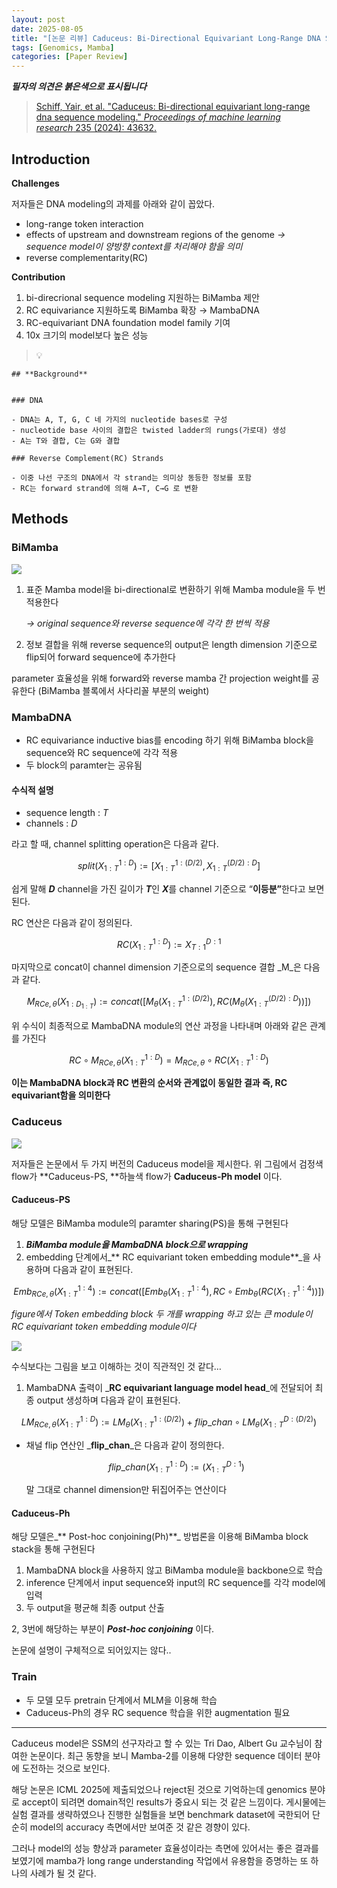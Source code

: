 ```yaml
---
layout: post
date: 2025-08-05
title: "[논문 리뷰] Caduceus: Bi-Directional Equivariant Long-Range DNA Sequence Modeling"
tags: [Genomics, Mamba]
categories: [Paper Review]
---
```


<span class="notion-red">_**필자의 의견은 붉은색으로 표시됩니다**_</span>


> [Schiff, Yair, et al. "Caduceus: Bi-directional equivariant long-range dna sequence modeling." ](https://pmc.ncbi.nlm.nih.gov/articles/PMC12189541/)[_Proceedings of machine learning research_](https://pmc.ncbi.nlm.nih.gov/articles/PMC12189541/)[ 235 (2024): 43632.](https://pmc.ncbi.nlm.nih.gov/articles/PMC12189541/)



## Introduction


**Challenges**


저자들은 DNA modeling의 과제를 아래와 같이 꼽았다.

- long-range token interaction
- effects of upstream and downstream regions of the genome 
_→ sequence model이 양방향 context를 처리해야 함을 의미_
- reverse complementarity(RC)

**Contribution**

1. bi-direcrional sequence modeling 지원하는 BiMamba 제안
1. RC equivariance 지원하도록 BiMamba 확장 → MambaDNA
1. RC-equivariant DNA foundation model family 기여
1. 10x 크기의 model보다 높은 성능

> 💡 


	## **Background**


	### DNA

	- DNA는 A, T, G, C 네 가지의 nucleotide bases로 구성
	- nucleotide base 사이의 결합은 twisted ladder의 rungs(가로대) 생성
	- A는 T와 결합, C는 G와 결합

	### Reverse Complement(RC) Strands

	- 이중 나선 구조의 DNA에서 각 strand는 의미상 동등한 정보를 포함
	- RC는 forward strand에 의해 A→T, C→G 로 변환


## Methods



### BiMamba


![](https://prod-files-secure.s3.us-west-2.amazonaws.com/542b861c-36a8-4051-84e5-8804b6728dba/2c247d59-7815-4980-99f0-8f0d21f445a7/image.png?X-Amz-Algorithm=AWS4-HMAC-SHA256&X-Amz-Content-Sha256=UNSIGNED-PAYLOAD&X-Amz-Credential=ASIAZI2LB466ZJZAPRMD%2F20250923%2Fus-west-2%2Fs3%2Faws4_request&X-Amz-Date=20250923T040059Z&X-Amz-Expires=3600&X-Amz-Security-Token=IQoJb3JpZ2luX2VjELT%2F%2F%2F%2F%2F%2F%2F%2F%2F%2FwEaCXVzLXdlc3QtMiJGMEQCIHdkMnlZO8b2tyKkS%2BuhZ6DheHtM%2FCIrVIO4fqDOd5gqAiB4goDBLJ1wFhSkGAIWax1Y%2F6hAA1Y2DH%2FoMsUkl5EOQSr%2FAwg9EAAaDDYzNzQyMzE4MzgwNSIMmAGdJ9hnXbsHjPDPKtwDSrSSfypmD8IatY1ppW0oZj0FfHbB8p52pA7JSnD2bisKkq57T4l3rKohRF8HU5ng3bteuZqwPaFmCpHRKYRecmgLsFJjyfYf3rUdkAL6Ad6nzLl9kqQtLMXWfHSUkhYpkqlogw%2Bq%2B1ITWc%2FRrq0jfO0nb8LQAjZjcJuDr5Jzj5dNUTZlTp8d%2BTKNMQVnN2htDvW5jhOSPXf1oY3ZFkIyQyoZk8k%2BEkb6EgYTaAheSeSIyeKb7YcqCYONfk2LBG%2FwVVYzJULz3LxWQgmPzfgB4uOZA%2FlOFbXNbuqj%2BVTcsrlV68VFjVytXVDQuB%2BsVLDJvo0hcpI3B2%2FkAzPCmzM7BdiqrCQUWxp2FsFESk5RK0Y3a%2FsoIy4TlYKQkErkGqtRwQnhKwDkvKTped17JCUHQj7eV%2BrelcIRBxOew4HS%2B39%2BenqHT5qr76xFEbci%2FeQig7qUdz9ijbenontkbVSLdae1wZrvwXj8h8CMPxS%2Ftw7fkWGHCisN%2BSJvamiq8MsD7B7ze%2FE%2FJK9ETP9rVgNqWmCd1ims2%2BAd8FaVYj21eAn%2FYuij%2BKc%2Flb6mk9HQvb9gDTQpoLZ2XAwPIRaNsoKA9jDPuW90zuTZfdle2u6IVjqEgDGhsb%2FCKpzU6GUwr7LIxgY6pgF3%2BHZm%2FtuLgdwht0nhYOMXzKFl30XDBhxMXIBbd3H3w%2Fk8F%2F%2BNLYxcpONUyFEu9OCy0ZTKNUAYTust76JfGs4NmsocZ3MNKRVSdsAI8498h6b6ie%2B3LQqba8yvYmE27lMja7a4aU4u5TfO%2F9ZFsQCsYDOM4i4cG36gDMuvbSLnmhNrq5vXaBiw5b6o7vfBE4KgPW5yyq7NJHFwjHVKbDejYO0TFb5A&X-Amz-Signature=7dcaf49d33b580240a04474b840f44192e9e8d2514983cd4915c62d280c6be66&X-Amz-SignedHeaders=host&x-amz-checksum-mode=ENABLED&x-id=GetObject)

1. 표준 Mamba model을 bi-directional로 변환하기 위해 Mamba module을 두 번 적용한다

	_→ original sequence와 reverse sequence에 각각 한 번씩 적용_

1. 정보 결합을 위해 reverse sequence의 output은 length dimension 기준으로 flip되어 forward sequence에 추가한다

parameter 효율성을 위해 forward와 reverse mamba 간 projection weight를 공유한다 (BiMamba 블록에서 사다리꼴 부분의 weight)



### MambaDNA

- RC equivariance inductive bias를 encoding 하기 위해 BiMamba block을 sequence와 RC sequence에 각각 적용
- 두 block의 paramter는 공유됨


#### 수식적 설명

- sequence length : _T_
- channels : _D_

라고 할 때,  channel splitting operation은 다음과 같다.


$$
split(X^{1:D}_{1:T}):=[X^{1:(D/2)}_{1:T},X^{(D/2):D}_{1:T}]
$$


<span class="notion-red">쉽게 말해 </span><span class="notion-red">_**D**_</span><span class="notion-red"> channel을 가진 길이가 </span><span class="notion-red">_**T**_</span><span class="notion-red">인 </span><span class="notion-red">_**X**_</span><span class="notion-red">를 channel 기준으로 “</span><span class="notion-red">**이등분”**</span><span class="notion-red">한다고 보면 된다.</span>


RC 연산은 다음과 같이 정의된다.


$$
RC(X^{1:D}_{1:T}):=X^{D:1}_{T:1}
$$


마지막으로 concat이 channel dimension 기준으로의 sequence 결합 _M_은 다음과 같다.


$$
M_{RCe,\theta}(X_{1:D_{1:T}}):=concat([M_{\theta}(X^{1:(D/2)}_{1:T}),RC(M_{\theta}(X^{(D/2):D}_{1:T}))])
$$


위 수식이 최종적으로 MambaDNA module의 연산 과정을 나타내며 아래와 같은 관계를 가진다


$$
RC\circ M_{RCe,\theta}(X^{1:D}_{1:T}) = M_{RCe,\theta} \circ RC(X^{1:D}_{1:T})
$$


**이는 MambaDNA block과 RC 변환의 순서와 관계없이 동일한 결과 즉, RC equivariant함을 의미한다**



### Caduceus


![](https://prod-files-secure.s3.us-west-2.amazonaws.com/542b861c-36a8-4051-84e5-8804b6728dba/f94a60d7-8145-473b-aef9-7c68d3ec604a/image.png?X-Amz-Algorithm=AWS4-HMAC-SHA256&X-Amz-Content-Sha256=UNSIGNED-PAYLOAD&X-Amz-Credential=ASIAZI2LB466ZJZAPRMD%2F20250923%2Fus-west-2%2Fs3%2Faws4_request&X-Amz-Date=20250923T040059Z&X-Amz-Expires=3600&X-Amz-Security-Token=IQoJb3JpZ2luX2VjELT%2F%2F%2F%2F%2F%2F%2F%2F%2F%2FwEaCXVzLXdlc3QtMiJGMEQCIHdkMnlZO8b2tyKkS%2BuhZ6DheHtM%2FCIrVIO4fqDOd5gqAiB4goDBLJ1wFhSkGAIWax1Y%2F6hAA1Y2DH%2FoMsUkl5EOQSr%2FAwg9EAAaDDYzNzQyMzE4MzgwNSIMmAGdJ9hnXbsHjPDPKtwDSrSSfypmD8IatY1ppW0oZj0FfHbB8p52pA7JSnD2bisKkq57T4l3rKohRF8HU5ng3bteuZqwPaFmCpHRKYRecmgLsFJjyfYf3rUdkAL6Ad6nzLl9kqQtLMXWfHSUkhYpkqlogw%2Bq%2B1ITWc%2FRrq0jfO0nb8LQAjZjcJuDr5Jzj5dNUTZlTp8d%2BTKNMQVnN2htDvW5jhOSPXf1oY3ZFkIyQyoZk8k%2BEkb6EgYTaAheSeSIyeKb7YcqCYONfk2LBG%2FwVVYzJULz3LxWQgmPzfgB4uOZA%2FlOFbXNbuqj%2BVTcsrlV68VFjVytXVDQuB%2BsVLDJvo0hcpI3B2%2FkAzPCmzM7BdiqrCQUWxp2FsFESk5RK0Y3a%2FsoIy4TlYKQkErkGqtRwQnhKwDkvKTped17JCUHQj7eV%2BrelcIRBxOew4HS%2B39%2BenqHT5qr76xFEbci%2FeQig7qUdz9ijbenontkbVSLdae1wZrvwXj8h8CMPxS%2Ftw7fkWGHCisN%2BSJvamiq8MsD7B7ze%2FE%2FJK9ETP9rVgNqWmCd1ims2%2BAd8FaVYj21eAn%2FYuij%2BKc%2Flb6mk9HQvb9gDTQpoLZ2XAwPIRaNsoKA9jDPuW90zuTZfdle2u6IVjqEgDGhsb%2FCKpzU6GUwr7LIxgY6pgF3%2BHZm%2FtuLgdwht0nhYOMXzKFl30XDBhxMXIBbd3H3w%2Fk8F%2F%2BNLYxcpONUyFEu9OCy0ZTKNUAYTust76JfGs4NmsocZ3MNKRVSdsAI8498h6b6ie%2B3LQqba8yvYmE27lMja7a4aU4u5TfO%2F9ZFsQCsYDOM4i4cG36gDMuvbSLnmhNrq5vXaBiw5b6o7vfBE4KgPW5yyq7NJHFwjHVKbDejYO0TFb5A&X-Amz-Signature=ba855720354a8eb28f72132eeaf672d522d8405f15bd8b8da314d877a54dd070&X-Amz-SignedHeaders=host&x-amz-checksum-mode=ENABLED&x-id=GetObject)


저자들은 논문에서 두 가지 버전의 Caduceus model을 제시한다. 위 그림에서 검정색 flow가 **Caduceus-PS, **하늘색 flow가 **Caduceus-Ph model** 이다.



#### Caduceus-PS


해당 모델은 BiMamba module의 paramter sharing(PS)을 통해 구현된다

1. _**BiMamba module을 MambaDNA block으로 wrapping**_
1. embedding 단계에서_** RC equivariant token embedding module**_을 사용하며 다음과 같이 표현된다.

$$
Emb_{RCe,\theta}(X^{1:4}_{1:T}):=concat([Emb_{\theta}(X^{1:4}_{1:T}),RC \circ Emb_{\theta}(RC(X^{1:4}_{1:T}))])
$$


_figure에서 Token embedding block 두 개를 wrapping 하고 있는 큰 module이 RC equivariant token embedding module이다_


![](https://prod-files-secure.s3.us-west-2.amazonaws.com/542b861c-36a8-4051-84e5-8804b6728dba/b175e4da-71eb-4e91-8c23-a06dabe673c9/image.png?X-Amz-Algorithm=AWS4-HMAC-SHA256&X-Amz-Content-Sha256=UNSIGNED-PAYLOAD&X-Amz-Credential=ASIAZI2LB466ZJZAPRMD%2F20250923%2Fus-west-2%2Fs3%2Faws4_request&X-Amz-Date=20250923T040059Z&X-Amz-Expires=3600&X-Amz-Security-Token=IQoJb3JpZ2luX2VjELT%2F%2F%2F%2F%2F%2F%2F%2F%2F%2FwEaCXVzLXdlc3QtMiJGMEQCIHdkMnlZO8b2tyKkS%2BuhZ6DheHtM%2FCIrVIO4fqDOd5gqAiB4goDBLJ1wFhSkGAIWax1Y%2F6hAA1Y2DH%2FoMsUkl5EOQSr%2FAwg9EAAaDDYzNzQyMzE4MzgwNSIMmAGdJ9hnXbsHjPDPKtwDSrSSfypmD8IatY1ppW0oZj0FfHbB8p52pA7JSnD2bisKkq57T4l3rKohRF8HU5ng3bteuZqwPaFmCpHRKYRecmgLsFJjyfYf3rUdkAL6Ad6nzLl9kqQtLMXWfHSUkhYpkqlogw%2Bq%2B1ITWc%2FRrq0jfO0nb8LQAjZjcJuDr5Jzj5dNUTZlTp8d%2BTKNMQVnN2htDvW5jhOSPXf1oY3ZFkIyQyoZk8k%2BEkb6EgYTaAheSeSIyeKb7YcqCYONfk2LBG%2FwVVYzJULz3LxWQgmPzfgB4uOZA%2FlOFbXNbuqj%2BVTcsrlV68VFjVytXVDQuB%2BsVLDJvo0hcpI3B2%2FkAzPCmzM7BdiqrCQUWxp2FsFESk5RK0Y3a%2FsoIy4TlYKQkErkGqtRwQnhKwDkvKTped17JCUHQj7eV%2BrelcIRBxOew4HS%2B39%2BenqHT5qr76xFEbci%2FeQig7qUdz9ijbenontkbVSLdae1wZrvwXj8h8CMPxS%2Ftw7fkWGHCisN%2BSJvamiq8MsD7B7ze%2FE%2FJK9ETP9rVgNqWmCd1ims2%2BAd8FaVYj21eAn%2FYuij%2BKc%2Flb6mk9HQvb9gDTQpoLZ2XAwPIRaNsoKA9jDPuW90zuTZfdle2u6IVjqEgDGhsb%2FCKpzU6GUwr7LIxgY6pgF3%2BHZm%2FtuLgdwht0nhYOMXzKFl30XDBhxMXIBbd3H3w%2Fk8F%2F%2BNLYxcpONUyFEu9OCy0ZTKNUAYTust76JfGs4NmsocZ3MNKRVSdsAI8498h6b6ie%2B3LQqba8yvYmE27lMja7a4aU4u5TfO%2F9ZFsQCsYDOM4i4cG36gDMuvbSLnmhNrq5vXaBiw5b6o7vfBE4KgPW5yyq7NJHFwjHVKbDejYO0TFb5A&X-Amz-Signature=06819b0d1f2e3fbc031469f10bf841845dac77c0abfa8b260591132cfdf74056&X-Amz-SignedHeaders=host&x-amz-checksum-mode=ENABLED&x-id=GetObject)


<span class="notion-red">수식보다는 그림을 보고 이해하는 것이 직관적인 것 같다…</span>

1. MambaDNA 출력이 _**RC equivariant language model head**_에 전달되어 최종 output 생성하며 다음과 같이 표현된다.

$$
LM_{RCe,\theta}(X^{1:D}_{1:T}):= LM_{\theta}(X^{1:(D/2)}_{1:T})+flip\_chan\circ LM_{\theta}(X^{D:(D/2)}_{1:T})
$$

- 채널 flip 연산인 _**flip\_chan**_은 다음과 같이 정의한다.

	$$
	flip\_chan(X^{1:D}_{1:T}):=(X^{D:1}_{1:T})
	$$


	말 그대로 channel dimension만 뒤집어주는 연산이다



#### Caduceus-Ph


해당 모델은_** Post-hoc conjoining(Ph)**_ 방법론을 이용해 BiMamba block stack을 통해 구현된다

1. MambaDNA block을 사용하지 않고 BiMamba module을 backbone으로 학습
1. inference 단계에서 input sequence와 input의 RC sequence를 각각 model에 입력
1. 두 output을 평균해 최종 output 산출

2, 3번에 해당하는 부분이 _**Post-hoc conjoining**_ 이다.


<span class="notion-red">논문에 설명이 구체적으로 되어있지는 않다..</span>



### Train

- 두 모델 모두 pretrain 단계에서 MLM을 이용해 학습
- Caduceus-Ph의 경우 RC sequence 학습을 위한 augmentation 필요

---


<span class="notion-red">Caduceus model은 SSM의 선구자라고 할 수 있는 Tri Dao, Albert Gu 교수님이 참여한 논문이다. 최근 동향을 보니 Mamba-2를 이용해 다양한 sequence 데이터 분야에 도전하는 것으로 보인다.</span>


<span class="notion-red">해당 논문은 ICML 2025에 제출되었으나 reject된 것으로 기억하는데 genomics 분야로 accept이 되려면 domain적인 results가 중요시 되는 것 같은 느낌이다. 게시물에는 실험 결과를 생략하였으나 진행한 실험들을 보면 benchmark dataset에 국한되어 단순히 model의 accuracy 측면에서만 보여준 것 같은 경향이 있다.</span>


<span class="notion-red">그러나 model의 성능 향상과 parameter 효율성이라는 측면에 있어서는 좋은 결과를 보였기에 mamba가 long range understanding 작업에서 유용함을 증명하는 또 하나의 사례가 될 것 같다.</span>

